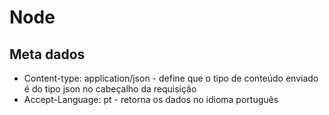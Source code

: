 # Node

## Meta dados

- Content-type: application/json - define que o tipo de conteúdo enviado é do tipo json no cabeçalho da requisição
- Accept-Language: pt - retorna os dados no idioma português